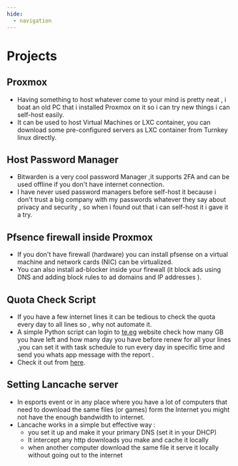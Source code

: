 ```yaml
---
hide:
  - navigation
---
```


# Projects

## Proxmox

- Having something to host whatever come to your mind is pretty neat , i boat an old PC that i installed Proxmox on it so i can try new things i can self-host easily.
- It can be used to host Virtual Machines or LXC container, you can download some pre-configured servers as LXC container from Turnkey linux directly.

## Host Password Manager

- Bitwarden is a very cool password Manager ,it supports 2FA and can be used offline if you don't have internet connection.
- I have never used password managers before self-host it because i don't trust a big company with my passwords whatever they say about privacy and security , so when i found out that i can self-host it i gave it a try.
## Pfsence firewall inside Proxmox

- If you don't have firewall (hardware) you can install pfsense on a virtual machine and network cards (NIC) can be virtualized.
- You can also install ad-blocker inside your firewall (it block ads using DNS and adding block rules to ad domains and IP addresses ).
## Quota Check Script

- If you have a few internet lines it can be tedious to check the quota every day to all lines so , why not automate it.
- A simple Python script can login to [te.eg](https://te.eg) website check how many GB you have left and how many day you have before renew for all your lines ,you can set it with task schedule to run every day in specific time and send you whats app message with the report .
- Check it out from [here](https://github.com/AbanoubEhab/we_qouta_checker_Egypt).
## Setting Lancache server

- In esports event or in any place where you have a lot of computers that need to download the same files (or games) form the Internet you might not have the enough bandwidth to internet.
- Lancache works in a simple but effective way :
	- you set it up and make it your primary DNS (set it in your DHCP)
	- It intercept any http downloads you make and cache it locally
	- when another computer download the same file it serve it locally without going out to the internet
